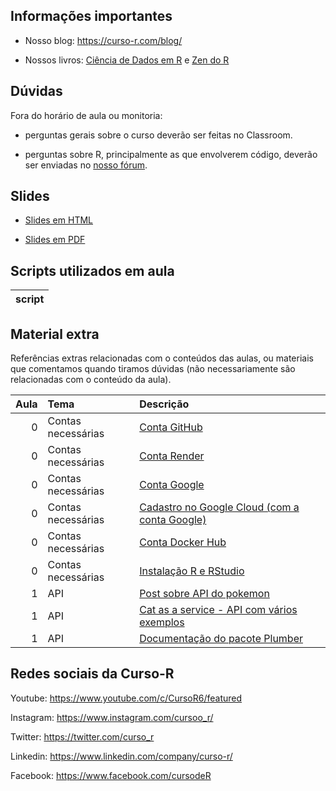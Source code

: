 
<!-- README.md is generated from README.Rmd. Please edit that file -->

## Informações importantes

- Nosso blog: <https://curso-r.com/blog/>

- Nossos livros: [Ciência de Dados em R](https://livro.curso-r.com/) e
  [Zen do R](https://curso-r.github.io/zen-do-r/)

## Dúvidas

Fora do horário de aula ou monitoria:

- perguntas gerais sobre o curso deverão ser feitas no Classroom.

- perguntas sobre R, principalmente as que envolverem código, deverão
  ser enviadas no [nosso fórum](https://discourse.curso-r.com/).

## Slides

- [Slides em
  HTML](https://curso-r.github.io/main-deploy/docs/index.html#1)

- [Slides em PDF](https://curso-r.github.io/main-deploy/docs/index.pdf)

## Scripts utilizados em aula

| script |
|:-------|

## Material extra

Referências extras relacionadas com o conteúdos das aulas, ou materiais
que comentamos quando tiramos dúvidas (não necessariamente são
relacionadas com o conteúdo da aula).

| Aula | Tema               | Descrição                                                                           |
|-----:|:-------------------|:------------------------------------------------------------------------------------|
|    0 | Contas necessárias | [Conta GitHub](https://github.com/)                                                 |
|    0 | Contas necessárias | [Conta Render](https://render.com/)                                                 |
|    0 | Contas necessárias | [Conta Google](https://myaccount.google.com/)                                       |
|    0 | Contas necessárias | [Cadastro no Google Cloud (com a conta Google)](https://cloud.google.com/)          |
|    0 | Contas necessárias | [Conta Docker Hub](https://hub.docker.com/)                                         |
|    0 | Contas necessárias | [Instalação R e RStudio](https://livro.curso-r.com/1-instalacao.html)               |
|    1 | API                | [Post sobre API do pokemon](https://blog.curso-r.com/posts/2021-11-29-api-pokemon/) |
|    1 | API                | [Cat as a service - API com vários exemplos](https://cataas.com/)                   |
|    1 | API                | [Documentação do pacote Plumber](https://www.rplumber.io/articles/quickstart.html)  |

## Redes sociais da Curso-R

Youtube: <https://www.youtube.com/c/CursoR6/featured>

Instagram: <https://www.instagram.com/cursoo_r/>

Twitter: <https://twitter.com/curso_r>

Linkedin: <https://www.linkedin.com/company/curso-r/>

Facebook: <https://www.facebook.com/cursodeR>
